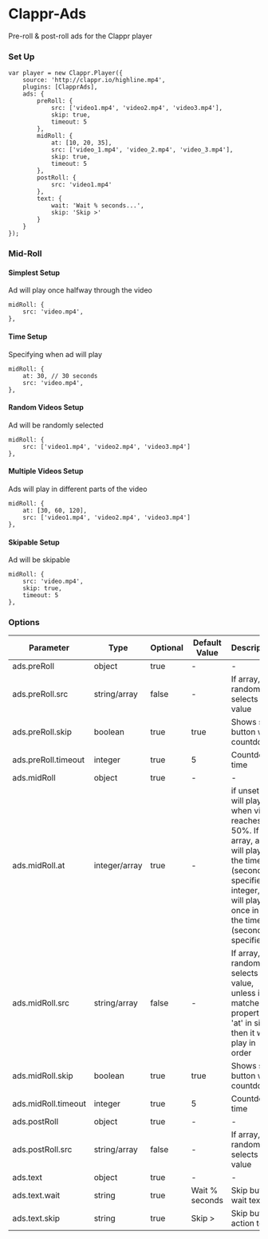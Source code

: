# Clappr-Ads
Pre-roll &amp; post-roll ads for the Clappr player

### Set Up
```JS
var player = new Clappr.Player({
    source: 'http://clappr.io/highline.mp4',
    plugins: [ClapprAds],
    ads: {
        preRoll: {
            src: ['video1.mp4', 'video2.mp4', 'video3.mp4'],
            skip: true,
            timeout: 5
        },
        midRoll: {
            at: [10, 20, 35],
            src: ['video_1.mp4', 'video_2.mp4', 'video_3.mp4'],
            skip: true,
            timeout: 5
        },
        postRoll: {
            src: 'video1.mp4'
        },
        text: {
            wait: 'Wait % seconds...',
            skip: 'Skip >'
        }
    }
});
```

### Mid-Roll

#### Simplest Setup

Ad will play once halfway through the video

```JS
midRoll: {
    src: 'video.mp4',
},
```

#### Time Setup

Specifying when ad will play

```JS
midRoll: {
    at: 30, // 30 seconds
    src: 'video.mp4',
},
```

#### Random Videos Setup

Ad will be randomly selected

```JS
midRoll: {
    src: ['video1.mp4', 'video2.mp4', 'video3.mp4']
},
```

#### Multiple Videos Setup

Ads will play in different parts of the video

```JS
midRoll: {
    at: [30, 60, 120],
    src: ['video1.mp4', 'video2.mp4', 'video3.mp4']
},
```

#### Skipable Setup

Ad will be skipable

```JS
midRoll: {
    src: 'video.mp4',
    skip: true,
    timeout: 5
},
```

### Options

|Parameter|Type|Optional|Default Value|Description|
|---|---|---|---|---|
|ads.preRoll|object|true|-|-|
|ads.preRoll.src|string/array|false|-|If array, it randomly selects a value|
|ads.preRoll.skip|boolean|true|true|Shows skip button with countdown|
|ads.preRoll.timeout|integer|true|5|Countdown time|
|ads.midRoll|object|true|-|-|
|ads.midRoll.at|integer/array|true|-|if unset, ad will play when video reaches 50%. If array, ad will play in the time (seconds) specified. If integer, ad will play once in the the time (seconds) specified|
|ads.midRoll.src|string/array|false|-|If array, it randomly selects a value, unless it matches property 'at' in size, then it will play in order|
|ads.midRoll.skip|boolean|true|true|Shows skip button with countdown|
|ads.midRoll.timeout|integer|true|5|Countdown time|
|ads.postRoll|object|true|-|-|
|ads.postRoll.src|string/array|false|-|If array, it randomly selects a value|
|ads.text|object|true|-|-|
|ads.text.wait|string|true|Wait % seconds|Skip button wait text|
|ads.text.skip|string|true|Skip >|Skip button action text|

